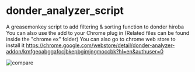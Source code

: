 # donder_analyzer_script
A greasemonkey script to add filtering &amp; sorting function to donder hiroba
You can also use the add to your Chrome plug in (Related files can be found inside the "chrome ex" folder)
You can also go to chrome web store to install it
https://chrome.google.com/webstore/detail/donder-analyzer-addon/kmfgeoabggafocjbkepbgjmjngmoccbk?hl=en&authuser=0

![compare](https://github.com/defaultax7/donder_analyzer_script/assets/49340293/f3b92950-7fef-4fba-9aab-c691d68dbcf6)
